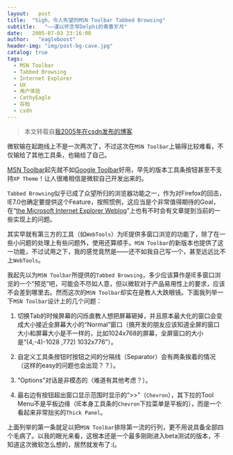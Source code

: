 ```yaml
---
layout:   post
title:  "Sigh，令人失望的MSN Toolbar Tabbed Browsing"
subtitle:   "——谨以怀念写Delphi的青春岁月"
date:   2005-07-03 23:16:00
author:   "eagleboost"
header-img: "img/post-bg-cave.jpg"
catalog: true
tags:
  - MSN Toolbar
  - Tabbed Browsing
  - Internet Explorer
  - UX
  - 用户体验
  - CathyEagle
  - 存档
  - csdn
---
```


> 本文转载自[我2005年在csdn发布的博客](https://blog.csdn.net/CathyEagle/article/details/411923)


微软输在起跑线上不是一次两次了，不过这次在`MSN Toolbar`上输得比较难看，不仅输给了其他工具条，也输给了自己。

[MSN Toolbar](https://www.microsoft.com/en-us/download/details.aspx?id=32987)起先就不如[Google Toolbar](http://www.google.com/intl/zh-CN/toolbar/ie/index.html)好用，早先的版本工具条按钮甚至不支持`XP Theme`！让人很难相信是微软自己开发出来的。

`Tabbed Browsing`似乎已成了众望所归的浏览器功能之一，作为对Firefox的回击，IE7.0也确定要提供这个Feature，按照惯例，这应当是个非常值得期待的Goal，在“[the Microsoft Internet Explorer Weblog](http://blogs.msdn.com/ie/)”上也有不时会有文章提到当前的一些实现上的问题。

其实早就有第三方的工具（如`WebTools`）为IE提供多窗口浏览的功能了，除了在一些小问题的处理上有些问题外，使用还算顺手。`MSN Toolbar`的新版本也提供了这一功能，不过试用之下，我的感觉竟然是——还不如我自己写一个，甚至远远比不上`WebTools`。

我起先以为`MSN Toolbar`所提供的`Tabbed Browsing`，多少应该算作是IE多窗口浏览的一个“预览”吧，可能会不尽如人意，但以微软对于产品易用性上的要求，应该不会差到哪里去。然而这次的`MSN Toolbar`却实在是教人大跌眼镜。下面我列举一下`MSN Toolbar`设计上的几个问题：

1) 切换Tab的时候屏幕的闪烁直教人想把屏幕砸掉，并且原本最大化的窗口会变成大小接近全屏幕大小的“Normal”窗口（搞开发的朋友应该知道全屏的窗口大小和屏幕大小是不一样的，比如1024x768的屏幕，全屏窗口的大小是“(4,-4)-1028 ,772) 1032x776”）。

2) 自定义工具条按钮时按钮之间的分隔线（Separator）会有两条挨着的情况（这样的easy的问题也会出现？？）。

3) “Options”对话是非模态的（难道有其他考虑？）。
   
4) 最右边有按钮超出窗口显示范围时显示的“>>”（`Chevron`），其下拉的Tool Menu不是平板边缘（IE本身工具条的`Chevron`下拉菜单是平板的），而是一个看起来非常拙劣的`Thick Panel`。

上面列举的第一条就足以把`MSN Toolbar`排除第一流的行列，更不用说具备全部四个毛病了。以我的眼光来看，这根本还是一个最多刚刚进入beta测试的版本，不知道这次微软怎么想的，居然就发布了:(。